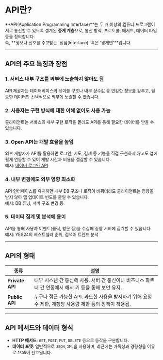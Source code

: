 # API란?

**API(Application Programming Interface)**는 두 개 이상의 컴퓨터 프로그램이 서로 통신할 수 있도록 설계된 **중계 계층**으로, 통신 방식, 프로토콜, 메서드, 데이터 타입 등을 정의합니다.  <br>
즉, **정보나 신호를 주고받는 '접점(Interface)' 혹은 '경계면'**입니다.

---

## API의 주요 특징과 장점

### 1. 서비스 내부 구조를 외부에 노출하지 않아도 됨  <br>
API 제공자는 데이터베이스의 테이블 구조나 내부 상수값 등 민감한 정보를 감추고, 필요한 데이터만 선택적으로 외부에 노출할 수 있습니다.<br>

### 2. 사용자는 구현 방식에 대한 이해 없이도 사용 가능  <br>
클라이언트는 서비스의 내부 구현 로직을 몰라도 API를 통해 필요한 데이터를 받을 수 있습니다.<br>

### 3. Open API는 개발 효율을 높임  <br>
외부 개발자가 API를 활용하면 로그인, 지도, 결제 등 기능을 직접 구현하지 않고도 앱에 쉽게 연동할 수 있어 개발 시간과 비용을 절감할 수 있습니다.  <br>
예시: [네이버 로그인 API](https://developers.naver.com/products/login/api/api.md)<br>

### 4. 내부 변경에도 외부 영향 최소화  <br>
API 인터페이스를 유지하면 내부 DB 구조나 로직이 바뀌더라도 클라이언트는 영향을 받지 않아 앱 업데이트 빈도를 줄일 수 있습니다.  <br>
예시: DB 튜닝, 서버 구조 변경 등<br>

### 5. 데이터 집계 및 분석에 용이  <br>
API를 통해 사용자 이벤트(클릭, 방문 등)를 수집해 중앙 서버에 집계할 수 있습니다.  <br>
예시: YES24의 베스트셀러 순위, 검색어 트렌드 분석<br>

---

## API의 형태

| 종류         | 설명 |
|--------------|------|
| **Private API** | 내부 시스템 간 통신에 사용. 서버 간 통신이나 비즈니스 파트너 간 연동에서 해시 키 등을 통해 보안 유지. |
| **Public API**  | 누구나 접근 가능한 API. 과도한 사용을 방지하기 위해 요청 수 제한, 계정당 사용량 제한 등의 정책이 적용됨. |

---

## API 메서드와 데이터 형식

- **HTTP 메서드**: `GET`, `POST`, `PUT`, `DELETE` 등으로 동작을 구분합니다.<br>
- **데이터 포맷**: 일반적으로 `JSON`, `XML`을 사용하며, 최근에는 가독성과 경량성을 이유로 `JSON`이 선호됩니다.<br>
